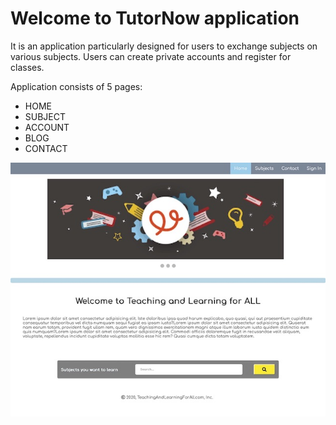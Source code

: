 # Welcome to TutorNow application

It is an application particularly designed for users to exchange subjects on various subjects. Users can create private accounts and register for classes. 

Application consists of 5 pages: 
+ HOME 
+ SUBJECT
+ ACCOUNT
+ BLOG
+ CONTACT 


![The home page features a navbar, image carousel slideshow and a search bar to filter subjects users are interested in](Teaching_Learning_for_all/tutor/images/TutorNow1.jpg)
